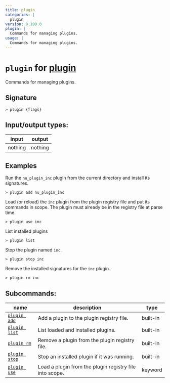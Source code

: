 ```yaml
---
title: plugin
categories: |
  plugin
version: 0.100.0
plugin: |
  Commands for managing plugins.
usage: |
  Commands for managing plugins.
---
```

<!-- This file is automatically generated. Please edit the command in https://github.com/nushell/nushell instead. -->

# `plugin` for [plugin](/commands/categories/plugin.md)

<div class='command-title'>Commands for managing plugins.</div>

## Signature

```> plugin {flags} ```


## Input/output types:

| input   | output  |
| ------- | ------- |
| nothing | nothing |

## Examples

Run the `nu_plugin_inc` plugin from the current directory and install its signatures.
```nu
> plugin add nu_plugin_inc

```

Load (or reload) the `inc` plugin from the plugin registry file and put its
commands in scope. The plugin must already be in the registry file at parse
time.
```nu
> plugin use inc

```

List installed plugins
```nu
> plugin list

```

Stop the plugin named `inc`.
```nu
> plugin stop inc

```

Remove the installed signatures for the `inc` plugin.
```nu
> plugin rm inc

```


## Subcommands:

| name                                           | description                                             | type     |
| ---------------------------------------------- | ------------------------------------------------------- | -------- |
| [`plugin add`](/commands/docs/plugin_add.md)   | Add a plugin to the plugin registry file.               | built-in |
| [`plugin list`](/commands/docs/plugin_list.md) | List loaded and installed plugins.                      | built-in |
| [`plugin rm`](/commands/docs/plugin_rm.md)     | Remove a plugin from the plugin registry file.          | built-in |
| [`plugin stop`](/commands/docs/plugin_stop.md) | Stop an installed plugin if it was running.             | built-in |
| [`plugin use`](/commands/docs/plugin_use.md)   | Load a plugin from the plugin registry file into scope. | keyword  |